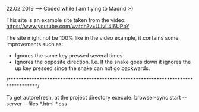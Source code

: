 22.02.2019  --> Coded while I am flying to Madrid :-)


This site is an example site taken from the video: https://www.youtube.com/watch?v=UJvL4i6UPbY



The site might not be 100% like in the video example, it contains some 
improvements such as:

+ Ignores the same key pressed several times
+ Ignores the opposite direction. I.e. If the snake goes down it ignores
	the up key pressed since the snake can not go backwards.


/***********************************************************************************/

To get autorefresh, at the project directory execute:
	browser-sync start --server --files *.html *.css
